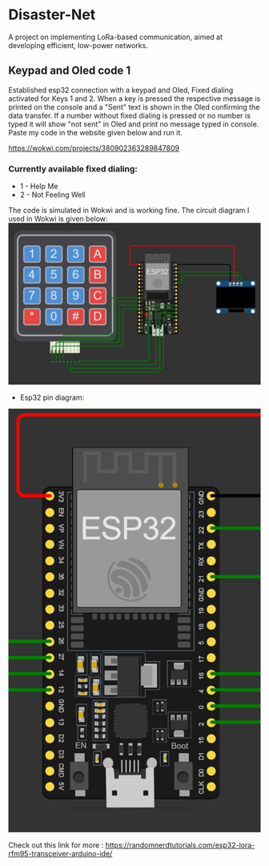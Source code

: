 # Disaster-Net
A project on implementing LoRa-based communication, aimed at developing efficient, low-power networks.
## Keypad and Oled code 1
Established esp32 connection with a keypad and Oled, Fixed dialing activated for Keys 1 and 2. When a key is pressed the respective message is printed on the console and a "Sent" text is shown in the Oled confirming the data transfer. If a number without fixed dialing is pressed or no number is typed it will show "not sent" in Oled and print no message typed in console.
Paste my code in the website given below and run it.

https://wokwi.com/projects/380902363289847809


### Currently available fixed dialing:
* 1 - Help Me
* 2 - Not Feeling Well

The code is simulated in Wokwi and is working fine. The circuit diagram I used in Wokwi is given below:
![Circuit Diagram](./assests/circuitdiagram1.jpg)

* Esp32 pin diagram:

![Esp Diagram](./assests/espconnection.png)


Check out this link for more : https://randomnerdtutorials.com/esp32-lora-rfm95-transceiver-arduino-ide/
